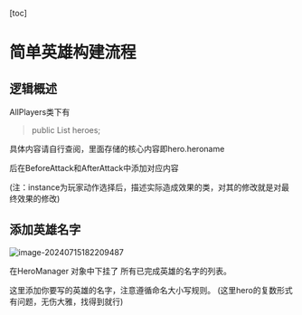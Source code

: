 [toc]

# 简单英雄构建流程

## 逻辑概述

AllPlayers类下有

> public List<Hero> heroes;

具体内容请自行查阅，里面存储的核心内容即hero.heroname

后在BeforeAttack和AfterAttack中添加对应内容

(注：instance为玩家动作选择后，描述实际造成效果的类，对其的修改就是对最终效果的修改)

## 添加英雄名字

![image-20240715182209487](https://typorasyt.oss-cn-nanjing.aliyuncs.com/202407151822626.png)

在HeroManager 对象中下挂了 所有已完成英雄的名字的列表。

这里添加你要写的英雄的名字，注意遵循命名大小写规则。 (这里hero的复数形式有问题，无伤大雅，找得到就行)

